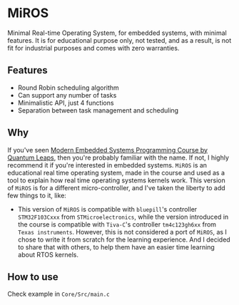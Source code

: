 # MiROS

Minimal Real-time Operating System, for embedded systems, with minimal features.
It is for educational purpose only, not tested, and as a result, is not fit for industrial purposes and comes with zero warranties.

## Features

- Round Robin scheduling algorithm
- Can support any number of tasks
- Minimalistic API, just 4 functions
- Separation between task management and scheduling

## Why

If you've seen [Modern Embedded Systems Programming Course by Quantum Leaps](https://www.youtube.com/playlist?list=PLPW8O6W-1chwyTzI3BHwBLbGQoPFxPAPM), then you're probably familiar with the name. If not, I highly recommend it if you're interested in embedded systems.
`MiROS` is an educational real time operating system, made in the course and used as a tool to explain how real time operating systems kernels work. This version of `MiROS` is for a different micro-controller, and I've taken the liberty to add few things to it, like:
- This version of `MiROS` is compatible with `bluepill`'s controller `STM32F103Cxxx` from `STMicroelectronics`, while the version introduced in the course is compatible with `Tiva-C`'s controller `tm4c123gh6xx` from `Texas instruments`. However, this is not considered a port of `MiROS`, as I chose to write it from scratch for the learning experience. And I decided to share that with others, to help them have an easier time learning about RTOS kernels.

## How to use

Check example in `Core/Src/main.c`
